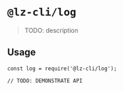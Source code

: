 # `@lz-cli/log`

> TODO: description

## Usage

```
const log = require('@lz-cli/log');

// TODO: DEMONSTRATE API
```
